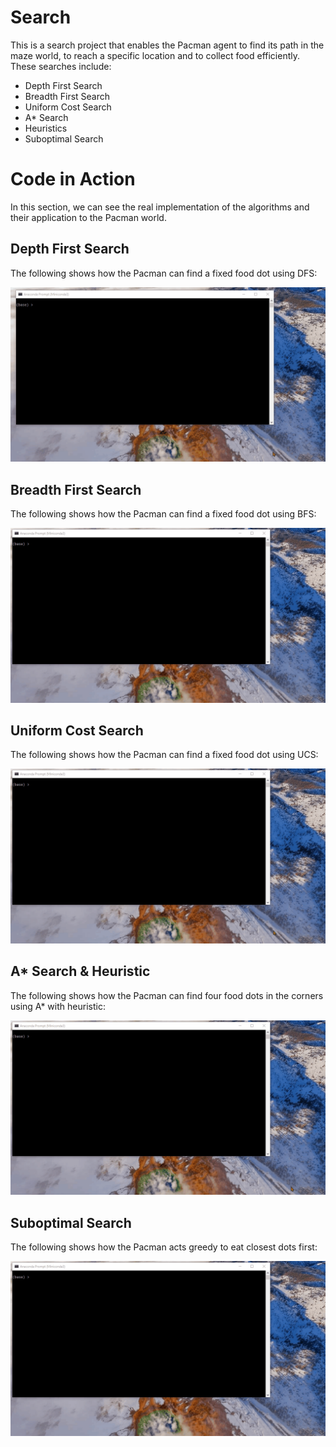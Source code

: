 # Search
This is a search project that enables the Pacman agent to find its path in the maze world, to reach a specific location and to collect food efficiently. These searches include:

* Depth First Search
* Breadth First Search
* Uniform Cost Search
* A* Search
* Heuristics
* Suboptimal Search

# Code in Action

In this section, we can see the real implementation of the algorithms and their application to the Pacman world.

## Depth First Search

The following shows how the Pacman can find a fixed food dot using DFS:

![](visual_demonstration/DFS.gif)

## Breadth First Search

The following shows how the Pacman can find a fixed food dot using BFS:

![](visual_demonstration/BFS.gif)

## Uniform Cost Search

The following shows how the Pacman can find a fixed food dot using UCS:

![](visual_demonstration/UCS.gif)

## A* Search & Heuristic

The following shows how the Pacman can find four food dots in the corners using A* with heuristic:

![](visual_demonstration/A_star.gif)

## Suboptimal Search

The following shows how the Pacman acts greedy to eat closest dots first:

![](visual_demonstration/suboptimal.gif)
